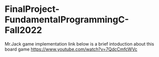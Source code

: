 # FinalProject-FundamentalProgrammingC-Fall2022
Mr.Jack game implementation
link below is a brief intoduction about this board game
https://www.youtube.com/watch?v=7QdcCmfcWVc
